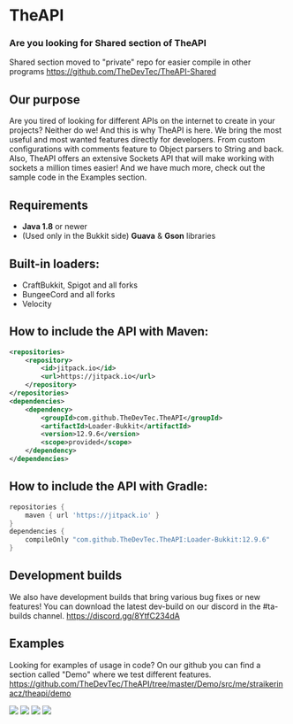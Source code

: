 # TheAPI

### Are you looking for **Shared** section of TheAPI
Shared section moved to "private" repo for easier compile in other programs
https://github.com/TheDevTec/TheAPI-Shared

## Our purpose
Are you tired of looking for different APIs on the internet to create in your projects? Neither do we! And this is why TheAPI is here.
We bring the most useful and most wanted features directly for developers. From custom configurations with comments feature to Object parsers to String and back. Also, TheAPI offers an extensive Sockets API that will make working with sockets a million times easier! And we have much more, check out the sample code in the Examples section.

## Requirements
- **Java 1.8** or newer
- (Used only in the Bukkit side) **Guava** & **Gson** libraries

## Built-in loaders:
- CraftBukkit, Spigot and all forks
- BungeeCord and all forks
- Velocity

## How to include the API with Maven:
```xml
<repositories>
    <repository>
        <id>jitpack.io</id>
        <url>https://jitpack.io</url>
    </repository>
</repositories>
<dependencies>
    <dependency>
        <groupId>com.github.TheDevTec.TheAPI</groupId>
        <artifactId>Loader-Bukkit</artifactId>
        <version>12.9.6</version>
        <scope>provided</scope>
    </dependency>
</dependencies>
```

## How to include the API with Gradle:

```gradle
repositories {
    maven { url 'https://jitpack.io' }
}
dependencies {
    compileOnly "com.github.TheDevTec.TheAPI:Loader-Bukkit:12.9.6"
}
```


## Development builds
We also have development builds that bring various bug fixes or new features!
You can download the latest dev-build on our discord in the #ta-builds channel.
https://discord.gg/8YtfC234dA

## Examples
Looking for examples of usage in code?
On our github you can find a section called "Demo" where we test different features.
https://github.com/TheDevTec/TheAPI/tree/master/Demo/src/me/straikerinacz/theapi/demo

[![](https://badges.spiget.org/resources/downloads/Downloads-A940FB-72679.svg)](https://www.spigotmc.org/resources/theapi.72679/)
[![](https://badges.spiget.org/resources/rating/Rating-A940FB-72679.svg)](https://www.spigotmc.org/resources/theapi.72679/)
[![](https://img.shields.io/discord/579029317561090078?color=A940FB&label=Discord)]([https://discord.gg/8YtfC234dA](https://discord.gg/APwYKQRxby))
[![](https://bstats.org/signatures/bukkit/TheAPI.svg)](https://bstats.org/plugin/bukkit/TheAPI/10581)

